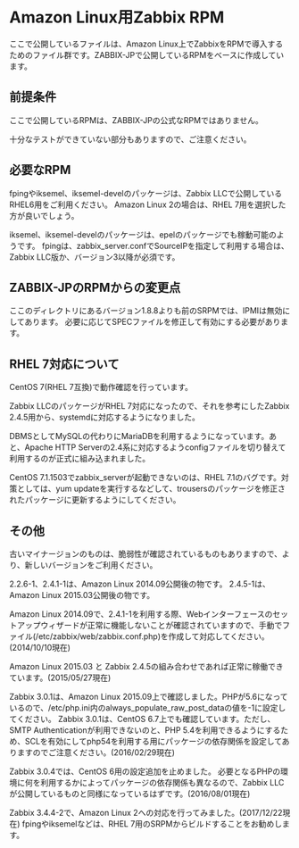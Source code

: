 Amazon Linux用Zabbix RPM
========================

ここで公開しているファイルは、Amazon Linux上でZabbixをRPMで導入するためのファイル群です。ZABBIX-JPで公開しているRPMをベースに作成しています。

前提条件
-------

ここで公開しているRPMは、ZABBIX-JPの公式なRPMではありません。

十分なテストができていない部分もありますので、ご注意ください。

必要なRPM
---------

fpingやiksemel、iksemel-develのパッケージは、Zabbix LLCで公開しているRHEL6用をご利用ください。
Amazon Linux 2の場合は、RHEL 7用を選択した方が良いでしょう。

iksemel、iksemel-develのパッケージは、epelのパッケージでも稼動可能のようです。
fpingは、zabbix_server.confでSourceIPを指定して利用する場合は、Zabbix LLC版か、バージョン3以降が必須です。

ZABBIX-JPのRPMからの変更点
--------------------------

ここのディレクトリにあるバージョン1.8.8よりも前のSRPMでは、IPMIは無効にしてあります。
必要に応じてSPECファイルを修正して有効にする必要があります。

RHEL 7対応について
--------------------

CentOS 7(RHEL 7互換)で動作確認を行っています。

Zabbix LLCのパッケージがRHEL 7対応になったので、それを参考にしたZabbix 2.4.5用から、systemdに対応するようになりました。

DBMSとしてMySQLの代わりにMariaDBを利用するようになっています。あと、Apache HTTP Serverの2.4系に対応するようconfigファイルを切り替えて利用するのが正式に組み込まれました。

CentOS 7.1.1503でzabbix_serverが起動できないのは、RHEL 7.1のバグです。対策としては、yum updateを実行するなどして、trousersのパッケージを修正されたパッケージに更新するようにしてください。

その他
------

古いマイナージョンのものは、脆弱性が確認されているものもありますので、より、新しいバージョンをご利用ください。

2.2.6-1、2.4.1-1は、Amazon Linux 2014.09公開後の物です。
2.4.5-1は、Amazon Linux 2015.03公開後の物です。

Amazon Linux 2014.09で、2.4.1-1を利用する際、Webインターフェースのセットアップウィザードが正常に機能しないことが確認されていますので、手動でファイル(/etc/zabbix/web/zabbix.conf.php)を作成して対応してください。(2014/10/10現在)

Amazon Linux 2015.03 と Zabbix 2.4.5の組み合わせであれば正常に稼働できています。(2015/05/27現在)

Zabbix 3.0.1は、Amazon Linux 2015.09上で確認しました。PHPが5.6になっているので、/etc/php.ini内のalways_populate_raw_post_dataの値を-1に設定してください。
Zabbix 3.0.1は、CentOS 6.7上でも確認しています。ただし、SMTP Authenticationが利用できないのと、PHP 5.4を利用できるようにするため、SCLを有効にしてphp54を利用する用にパッケージの依存関係を設定してありますのでご注意ください。(2016/02/29現在)

Zabbix 3.0.4では、CentOS 6用の設定追加を止めました。
必要となるPHPの環境に何を利用するかによってパッケージの依存関係も異なるので、Zabbix LLCが公開しているものと同様になっているはずです。(2016/08/01現在)

Zabbix 3.4.4-2で、Amazon Linux 2への対応を行ってみました。(2017/12/22現在)
fpingやiksemelなどは、RHEL 7用のSRPMからビルドすることをお勧めします。

